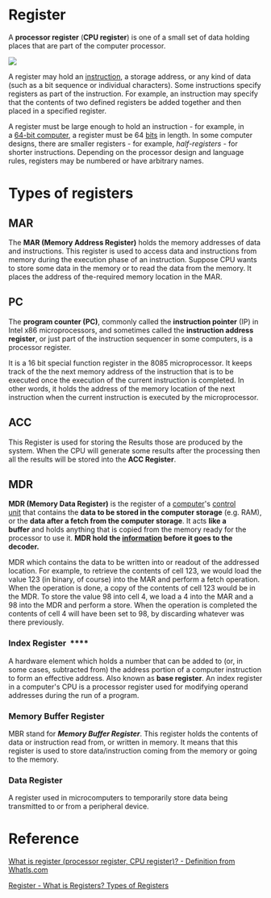 # Register

A **processor register** (**CPU register**) is one of a small set of data holding places that are part of the computer processor.

![](Untitled-51d171eb-c181-4d9c-9d21-76ff72239be2.png)

A register may hold an [instruction](https://whatis.techtarget.com/definition/instruction), a storage address, or any kind of data (such as a bit sequence or individual characters). Some instructions specify registers as part of the instruction. For example, an instruction may specify that the contents of two defined registers be added together and then placed in a specified register.

A register must be large enough to hold an instruction - for example, in a [64-bit computer](https://searchdatacenter.techtarget.com/definition/64-bit-processor), a register must be 64 [bits](https://whatis.techtarget.com/definition/bit-binary-digit) in length. In some computer designs, there are smaller registers - for example, *half-registers* - for shorter instructions. Depending on the processor design and language rules, registers may be numbered or have arbitrary names.

# Types of registers

## MAR

The **MAR (Memory Address Register)** holds the memory addresses of data and instructions. This register is used to access data and instructions from memory during the execution phase of an instruction. Suppose CPU wants to store some data in the memory or to read the data from the memory. It places the address of the-required memory location in the MAR.

## PC

The **program counter (PC)**, commonly called the **instruction pointer** (IP) in Intel x86 microprocessors, and sometimes called the **instruction address register**, or just part of the instruction sequencer in some computers, is a processor register.

It is a 16 bit special function register in the 8085 microprocessor. It keeps track of the the next memory address of the instruction that is to be executed once the execution of the current instruction is completed. In other words, it holds the address of the memory location of the next instruction when the current instruction is executed by the microprocessor.

## ACC

This Register is used for storing the Results those are produced by the system. When the CPU will generate some results after the processing then all the results will be stored into the **ACC Register**.

## MDR

**MDR (Memory Data Register)** is the register of a [computer](http://ecomputernotes.com/fundamental/introduction-to-computer/what-is-computer)'s [control unit](http://ecomputernotes.com/fundamental/introduction-to-computer/control-unit) that contains the **data to be stored in the computer storage** (e.g. RAM), or the **data after a fetch from the computer storage**. It acts **like a buffer** and holds anything that is copied from the memory ready for the processor to use it. **MDR hold the [information](http://ecomputernotes.com/fundamental/information-technology/what-do-you-mean-by-data-and-information) before it goes to the decoder.**

MDR which contains the data to be written into or readout of the addressed location. For example, to retrieve the contents of cell 123, we would load the value 123 (in binary, of course) into the MAR and perform a fetch operation. When the operation is done, a copy of the contents of cell 123 would be in the MDR. To store the value 98 into cell 4, we load a 4 into the MAR and a 98 into the MDR and perform a store. When the operation is completed the contents of cell 4 will have been set to 98, by discarding whatever was there previously.

### Index Register  ****

A hardware element which holds a number that can be added to (or, in some cases, subtracted from) the address portion of a computer instruction to form an effective address. Also known as **base register**. An index register in a computer's CPU is a processor register used for modifying operand addresses during the run of a program.

### Memory Buffer Register

MBR stand for ***Memory Buffer Register***. This register holds the contents of data or instruction read from, or written in memory. It means that this register is used to store data/instruction coming from the memory or going to the memory.

### Data Register

A register used in microcomputers to temporarily store data being transmitted to or from a peripheral device.

# Reference

[What is register (processor register, CPU register)? - Definition from WhatIs.com](https://whatis.techtarget.com/definition/register)

[Register - What is Registers? Types of Registers](http://ecomputernotes.com/fundamental/input-output-and-memory/what-is-registers-function-performed-by-registers-types-of-registers)